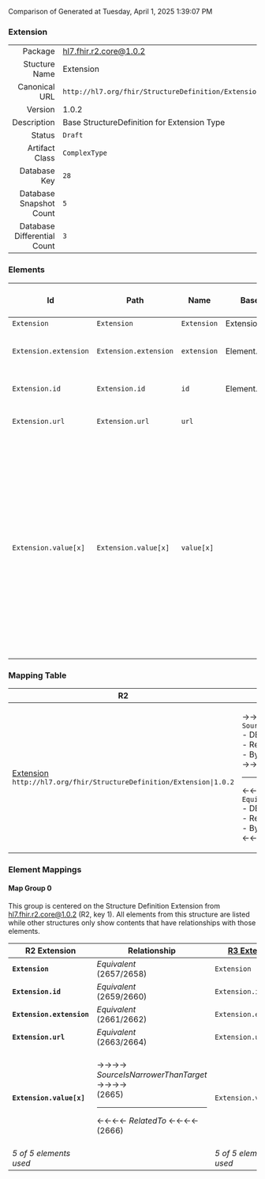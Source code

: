 Comparison of 
Generated at Tuesday, April 1, 2025 1:39:07 PM

### Extension

|      |     |
| ---: | --- |
| Package | hl7.fhir.r2.core@1.0.2 |
| Stucture Name | Extension |
| Canonical URL | `http://hl7.org/fhir/StructureDefinition/Extension` |
| Version | 1.0.2 |
| Description | Base StructureDefinition for Extension Type |
| Status | `Draft` |
| Artifact Class | `ComplexType` |
| Database Key | `28` |
| Database Snapshot Count | `5` |
| Database Differential Count | `3` |

### Elements

| Id | Path | Name | Base Path | Short | Cardinality | Collated Type | Binding Strength | Binding Value Set |
| -- | ---- | ---- | --------- | ----- | ----------- | ------------- | ---------------- | ----------------- |
| `Extension` | `Extension` | `Extension` | Extension |  | 0..* | Extension |  |  |
| `Extension.extension` | `Extension.extension` | `extension` | Element.extension | Additional Content defined by implementations | 0..* | Extension |  |  |
| `Extension.id` | `Extension.id` | `id` | Element.id | xml:id (or equivalent in JSON) | 0..1 | id |  |  |
| `Extension.url` | `Extension.url` | `url` |  | identifies the meaning of the extension | 1..1 | uri |  |  |
| `Extension.value[x]` | `Extension.value[x]` | `value[x]` |  | Value of extension | 0..1 | Address, Annotation, Attachment, base64Binary, boolean, code, CodeableConcept, Coding, ContactPoint, date, dateTime, decimal, HumanName, id, Identifier, instant, integer, markdown, Meta, oid, Period, positiveInt, Quantity, Range, Ratio, Reference, SampledData, Signature, string, time, Timing, unsignedInt, uri |  |  |
### Mapping Table

| R2 | Comparison | R3 | Comparison | R4 | Comparison | R4B | Comparison | R5
| --- | --- | --- | --- | --- | --- | --- | --- | ---
| [Extension](/docs/R2/ComplexTypes/Extension.md)<br/> `http://hl7.org/fhir/StructureDefinition/Extension\|1.0.2` | →→→→→→→<br/>`SourceIsNarrowerThanTarget`<br/>- DBKey: `54`<br/>- Reviewed: `n/a`<br/>- By: `n/a`<br/>→→→→→→→<hr/>←←←←←←←<br/>`Equivalent`<br/>- DBKey: `224`<br/>- Reviewed: `n/a`<br/>- By: `n/a`<br/>←←←←←←←| [Extension](/docs/R3/ComplexTypes/Extension.md)<br/> `http://hl7.org/fhir/StructureDefinition/Extension\|3.0.2` | →→→→→→→<br/>`RelatedTo`<br/>- DBKey: `397`<br/>- Reviewed: `n/a`<br/>- By: `n/a`<br/>→→→→→→→<hr/>←←←←←←←<br/>`Equivalent`<br/>- DBKey: `593`<br/>- Reviewed: `n/a`<br/>- By: `n/a`<br/>←←←←←←←| [Extension](/docs/R4/ComplexTypes/Extension.md)<br/> `http://hl7.org/fhir/StructureDefinition/Extension\|4.0.1` | →→→→→→→<br/>`RelatedTo`<br/>- DBKey: `1343`<br/>- Reviewed: `n/a`<br/>- By: `n/a`<br/>→→→→→→→<hr/>←←←←←←←<br/>`Equivalent`<br/>- DBKey: `1344`<br/>- Reviewed: `n/a`<br/>- By: `n/a`<br/>←←←←←←←| [Extension](/docs/R4B/ComplexTypes/Extension.md)<br/> `http://hl7.org/fhir/StructureDefinition/Extension\|4.3.0` | →→→→→→→<br/>`RelatedTo`<br/>- DBKey: `906`<br/>- Reviewed: `n/a`<br/>- By: `n/a`<br/>→→→→→→→<hr/>←←←←←←←<br/>`Equivalent`<br/>- DBKey: `1135`<br/>- Reviewed: `n/a`<br/>- By: `n/a`<br/>←←←←←←←| [Extension](/docs/R5/ComplexTypes/Extension.md)<br/> `http://hl7.org/fhir/StructureDefinition/Extension\|5.0.0` 

### Element Mappings


#### Map Group 0

This group is centered on the Structure Definition Extension from hl7.fhir.r2.core@1.0.2 (R2, key 1).
All elements from this structure are listed while other structures only show contents that have relationships with those elements.

| R2 Extension| Relationship | [R3 Extension](/docs/R3/ComplexTypes/Extension.md)| Relationship | [R4 Extension](/docs/R4/ComplexTypes/Extension.md)| Relationship | [R4B Extension](/docs/R4B/ComplexTypes/Extension.md)| Relationship | [R5 Extension](/docs/R5/ComplexTypes/Extension.md)
| --- | --- | --- | --- | --- | --- | --- | --- | ---
| **`Extension`**| _Equivalent_<br/>(2657/2658)| `Extension`| _Equivalent_<br/>(9586/9587)| `Extension`| _Equivalent_<br/>(20979/20980)| `Extension`| _Equivalent_<br/>(36090/36091)| `Extension`
| **`Extension.id`**| _Equivalent_<br/>(2659/2660)| `Extension.id`| _Equivalent_<br/>(9588/9589)| `Extension.id`| _Equivalent_<br/>(20981/20982)| `Extension.id`| _Equivalent_<br/>(36092/36093)| `Extension.id`
| **`Extension.extension`**| _Equivalent_<br/>(2661/2662)| `Extension.extension`| _Equivalent_<br/>(9590/9591)| `Extension.extension`| _Equivalent_<br/>(20983/20984)| `Extension.extension`| _Equivalent_<br/>(36094/36095)| `Extension.extension`
| **`Extension.url`**| _Equivalent_<br/>(2663/2664)| `Extension.url`| _Equivalent_<br/>(9592/9593)| `Extension.url`| _Equivalent_<br/>(20985/20986)| `Extension.url`| _Equivalent_<br/>(36096/36097)| `Extension.url`
| **`Extension.value[x]`**| →→→→ _SourceIsNarrowerThanTarget_ →→→→ <br/>(2665)<hr/>←←←← _RelatedTo_ ←←←← <br/>(2666)| `Extension.value[x]`| →→→→ _RelatedTo_ →→→→ <br/>(9594)<hr/>←←←← _RelatedTo_ ←←←← <br/>(9595)| `Extension.value[x]`| →→→→ _RelatedTo_ →→→→ <br/>(20987)<hr/>←←←← _RelatedTo_ ←←←← <br/>(20988)| `Extension.value[x]`| →→→→ _RelatedTo_ →→→→ <br/>(36098)<hr/>←←←← _RelatedTo_ ←←←← <br/>(36099)| `Extension.value[x]`
| *5 of 5 elements used* | | *5 of 5 elements used* | | *5 of 5 elements used* | | *5 of 5 elements used* | | *5 of 5 elements used* 

